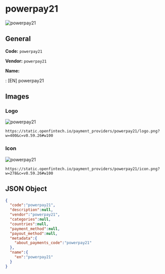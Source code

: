 
# powerpay21 
![powerpay21](https://static.openfintech.io/payment_providers/powerpay21/logo.png?w=400&c=v0.59.26#w100)  

## General 
 
**Code:** `powerpay21` 
 
**Vendor:** `powerpay21` 
 
**Name:** 
 
:	[EN] powerpay21 
 

## Images 

### Logo 
 
![powerpay21](https://static.openfintech.io/payment_providers/powerpay21/logo.png?w=400&c=v0.59.26#w100)  

```
https://static.openfintech.io/payment_providers/powerpay21/logo.png?w=400&c=v0.59.26#w100
```  

### Icon 
 
![powerpay21](https://static.openfintech.io/payment_providers/powerpay21/icon.png?w=278&c=v0.59.26#w100)  

```
https://static.openfintech.io/payment_providers/powerpay21/icon.png?w=278&c=v0.59.26#w100
```  

## JSON Object 

```json
{
  "code":"powerpay21",
  "description":null,
  "vendor":"powerpay21",
  "categories":null,
  "countries":null,
  "payment_method":null,
  "payout_method":null,
  "metadata":{
    "about_payments_code":"powerpay21"
  },
  "name":{
    "en":"powerpay21"
  }
}
```  
